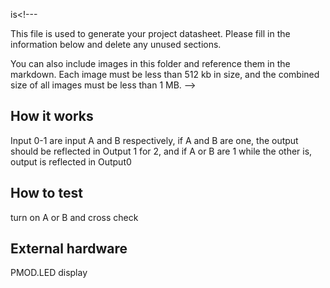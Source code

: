 is<!---

This file is used to generate your project datasheet. Please fill in the information below and delete any unused
sections.

You can also include images in this folder and reference them in the markdown. Each image must be less than
512 kb in size, and the combined size of all images must be less than 1 MB.
-->

## How it works
Input 0-1 are input A and B respectively, if A and B are one, the output should be reflected in  Output 1 for 2, and if A or B are 1 while the other is, output is reflected in Output0

## How to test
turn on A or B and cross check
## External hardware
PMOD.LED display
